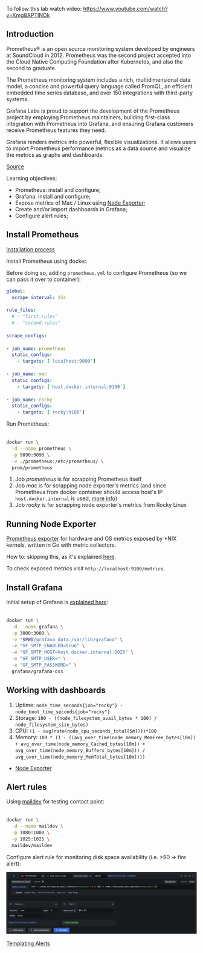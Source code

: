 To follow this lab watch video: https://www.youtube.com/watch?v=Xmg8APTINOk

## Introduction

Prometheus® is an open source monitoring system developed by engineers at SoundCloud in 2012. Prometheus was the second project accepted into the Cloud Native Computing Foundation after Kubernetes, and also the second to graduate.

The Prometheus monitoring system includes a rich, multidimensional data model, a concise and powerful query language called PromQL, an efficient embedded time series database, and over 150 integrations with third-party systems.

Grafana Labs is proud to support the development of the Prometheus project by employing Prometheus maintainers, building first-class integration with Prometheus into Grafana, and ensuring Grafana customers receive Prometheus features they need.

Grafana renders metrics into powerful, flexible visualizations. It allows users to import Prometheus performance metrics as a data source and visualize the metrics as graphs and dashboards.

[Source](https://grafana.com/oss/prometheus/)

Learning objectives: 

* Prometheus: install and configure;
* Grafana: install and configure;
* Expose metrics of Mac / Linux using [Node Exporter](https://github.com/prometheus/node_exporter);
* Create and/or import dashboards in Grafana;
* Configure alert rules;

## Install Prometheus

[Installation process](https://prometheus.io/docs/prometheus/latest/installation/)

Install Prometheus using docker. 

Before doing so, adding `prometheus.yml` to configure Prometheus (so we can pass it over to container):

```yaml
global:
  scrape_interval: 15s

rule_files:
  # - "first.rules"
  # - "second.rules"

scrape_configs:

- job_name: prometheus
  static_configs:
    - targets: ['localhost:9090']

- job_name: mac
  static_configs:
    - targets: ['host.docker.internal:9100']

- job_name: rocky
  static_configs:
    - targets: ['rocky:9100']
```

Run Prometheus: 

```bash

docker run \
  -d --name prometheus \
  -p 9090:9090 \
  -v ./prometheus:/etc/prometheus/ \
  prom/prometheus

```

1. Job *prometheus* is for scrapping Prometheus itself
2. Job *mac* is for scrapping node exporter's metrics (and since Prometheus from docker container should access host's IP `host.docker.internal` is used, [more info](https://docs.docker.com/desktop/networking/#i-want-to-connect-from-a-container-to-a-service-on-the-host))
3. Job *rocky* is for scrapping node exporter's metrics from Rocky Linux

## Running Node Exporter

[Prometheus exporter](https://github.com/prometheus/node_exporter) for hardware and OS metrics exposed by *NIX kernels, written in Go with metric collectors.

How to: skipping this, as it's explained [here](https://prometheus.io/docs/guides/node-exporter/#installing-and-running-the-node-exporter).

To check exposed metrics visit `http://localhost:9100/metrics`.

## Install Grafana

Initial setup of Grafana is [explained here](https://grafana.com/docs/grafana/latest/setup-grafana/installation/docker/): 

```bash

docker run \
  -d --name grafana \
  -p 3000:3000 \
  -v "$PWD/grafana_data:/var/lib/grafana" \
  -e "GF_SMTP_ENABLED=true" \
  -e "GF_SMTP_HOST=host.docker.internal:1025" \
  -e "GF_SMTP_USER=" \
  -e "GF_SMTP_PASSWORD=" \
  grafana/grafana-oss

```

## Working with dashboards

1. Uptime: `node_time_seconds{job="rocky"} - node_boot_time_seconds{job="rocky"}`
2. Storage: `100 - ((node_filesystem_avail_bytes * 100) / node_filesystem_size_bytes)`
3. CPU: `(1 - avg(rate(node_cpu_seconds_total[5m])))*100`
4. Memory: `100 * (1 - ((avg_over_time(node_memory_MemFree_bytes[10m]) + avg_over_time(node_memory_Cached_bytes[10m]) + avg_over_time(node_memory_Buffers_bytes[10m])) / avg_over_time(node_memory_MemTotal_bytes[10m])))`

* [Node Exporter](https://grafana.com/grafana/dashboards/1860-node-exporter-full/)

## Alert rules

Using [maildev](https://github.com/maildev/maildev) for testing contact point:

```bash

docker run \
  -d --name maildev \
  -p 1080:1080 \
  -p 1025:1025 \
  maildev/maildev

```

Configure alert rule for monitoring disk space availability (i.e. >90 => fire alert):

![Grafana Alert Rule](.attachments/grafana-alert-rule.png)

[Templating Alerts](https://grafana.com/blog/2023/04/05/grafana-alerting-a-beginners-guide-to-templating-alert-notifications/)